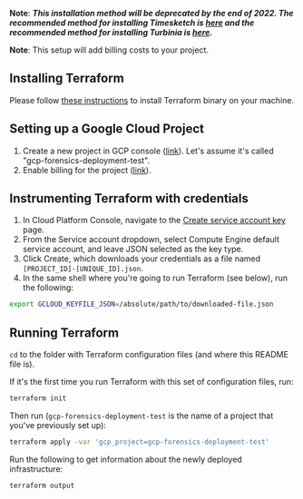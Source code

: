 **Note**: ***This installation method will be deprecated by the end of 2022. 
The recommended method for installing Timesketch is
[here](https://timesketch.org/guides/admin/install/) and the recommended
method for installing Turbinia is
[here](https://turbinia.readthedocs.io/en/latest/user/install-gke.html).***

**Note**: This setup will add billing costs to your project.

## Installing Terraform

Please follow [these
instructions](https://www.terraform.io/intro/getting-started/install.html) to
install Terraform binary on your machine.

## Setting up a Google Cloud Project

1.  Create a new project in GCP console
    ([link](https://console.cloud.google.com/project)). Let's assume it's called
    "gcp-forensics-deployment-test".
1.  Enable billing for the project
    ([link](https://support.google.com/cloud/answer/6293499#enable-billing)).

## Instrumenting Terraform with credentials

1.  In Cloud Platform Console, navigate to the [Create service account
    key](https://console.cloud.google.com/apis/credentials/serviceaccountkey)
    page.
1.  From the Service account dropdown, select Compute Engine default service
    account, and leave JSON selected as the key type.
1.  Click Create, which downloads your credentials as a file named
    `[PROJECT_ID]-[UNIQUE_ID].json`.
1.  In the same shell where you're going to run Terraform (see below), run the
    following:

```bash
export GCLOUD_KEYFILE_JSON=/absolute/path/to/downloaded-file.json
```

## Running Terraform

`cd` to the folder with Terraform configuration files (and where this README
file is).

If it's the first time you run Terraform with this set of configuration files,
run:

```bash
terraform init
```

Then run (`gcp-forensics-deployment-test` is the name of a project that you've previously
set up):

```bash
terraform apply -var 'gcp_project=gcp-forensics-deployment-test'
```

Run the following to get information about the newly deployed infrastructure:

```bash
terraform output
```
